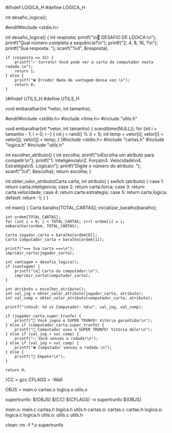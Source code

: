 #ifndef LOGICA_H
#define LOGICA_H

int desafio_logica();

#endif#include <stdio.h>

int desafio_logica() {
    int resposta;
    printf("\n🧠 DESAFIO DE LÓGICA:\n");
    printf("Qual número completa a sequência?\n");
    printf("2, 4, 8, 16, ?\n");
    printf("Sua resposta: ");
    scanf("%d", &resposta);

    if (resposta == 32) {
        printf("✅ Correto! Você pode ver a carta do computador nesta rodada.\n");
        return 1;
    } else {
        printf("❌ Errado! Nada de vantagem dessa vez.\n");
        return 0;
    }
}#ifndef UTILS_H
#define UTILS_H

void embaralhar(int *vetor, int tamanho);

#endif#include <stdlib.h>
#include <time.h>
#include "utils.h"

void embaralhar(int *vetor, int tamanho) {
    srand(time(NULL));
    for (int i = tamanho - 1; i > 0; i--) {
        int j = rand() % (i + 1);
        int temp = vetor[i];
        vetor[i] = vetor[j];
        vetor[j] = temp;
    }
}#include <stdio.h>
#include "cartas.h"
#include "logica.h"
#include "utils.h"

int escolher_atributo() {
    int escolha;
    printf("\nEscolha um atributo para competir:\n");
    printf("1. Inteligência\n2. Força\n3. Velocidade\n4. Estratégia\n5. Lógica\n");
    printf("Digite o número do atributo: ");
    scanf("%d", &escolha);
    return escolha;
}

int obter_valor_atributo(Carta carta, int atributo) {
    switch (atributo) {
        case 1: return carta.inteligencia;
        case 2: return carta.forca;
        case 3: return carta.velocidade;
        case 4: return carta.estrategia;
        case 5: return carta.logica;
        default: return -1;
    }
}

int main() {
    Carta baralho[TOTAL_CARTAS];
    inicializar_baralho(baralho);

    int ordem[TOTAL_CARTAS];
    for (int i = 0; i < TOTAL_CARTAS; i++) ordem[i] = i;
    embaralhar(ordem, TOTAL_CARTAS);

    Carta jogador_carta = baralho[ordem[0]];
    Carta computador_carta = baralho[ordem[1]];

    printf("=== Sua carta ===\n");
    imprimir_carta(jogador_carta);

    int vantagem = desafio_logica();
    if (vantagem) {
        printf("\n👀 Carta do computador:\n");
        imprimir_carta(computador_carta);
    }

    int atributo = escolher_atributo();
    int val_jog = obter_valor_atributo(jogador_carta, atributo);
    int val_comp = obter_valor_atributo(computador_carta, atributo);

    printf("\nVocê: %d vs Computador: %d\n", val_jog, val_comp);

    if (jogador_carta.super_trunfo) {
        printf("🌟 Você jogou o SUPER TRUNFO! Vitória garantida!\n");
    } else if (computador_carta.super_trunfo) {
        printf("🌟 Computador usou o SUPER TRUNFO! Vitória dele!\n");
    } else if (val_jog > val_comp) {
        printf("✅ Você venceu a rodada!\n");
    } else if (val_jog < val_comp) {
        printf("❌ Computador venceu a rodada.\n");
    } else {
        printf("🤝 Empate!\n");
    }

    return 0;
}CC = gcc
CFLAGS = -Wall

OBJS = main.o cartas.o logica.o utils.o

supertrunfo: $(OBJS)
	$(CC) $(CFLAGS) -o supertrunfo $(OBJS)

main.o: main.c cartas.h logica.h utils.h
cartas.o: cartas.c cartas.h
logica.o: logica.c logica.h
utils.o: utils.c utils.h

clean:
	rm -f *.o supertrunfo
